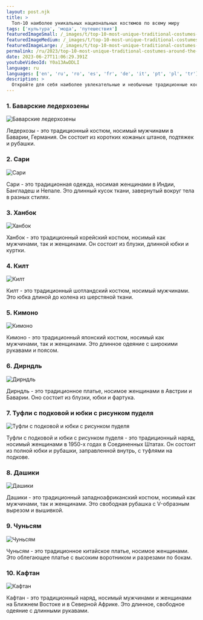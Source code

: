 ```yaml
---
layout: post.njk
title: >
  Топ-10 наиболее уникальных национальных костюмов по всему миру
tags: ['культура', 'мода', 'путешествия']
featuredImageSmall: /_images/t/top-10-most-unique-traditional-costumes-around-the-world-cover-ru-small.webp
featuredImageMedium: /_images/t/top-10-most-unique-traditional-costumes-around-the-world-cover-ru-medium.webp
featuredImageLarge: /_images/t/top-10-most-unique-traditional-costumes-around-the-world-cover-ru-large.webp
permalink: /ru/2023/top-10-most-unique-traditional-costumes-around-the-world.html
date: 2023-06-27T11:06:29.391Z
youtubeVideoId: Y0a13AwDDLI
language: ru
languages: ['en', 'ru', 'ro', 'es', 'fr', 'de', 'it', 'pt', 'pl', 'tr']
description: >
  Откройте для себя наиболее увлекательные и необычные традиционные костюмы из разных стран.
---
```


### 1. Баварские ледерхозены

![Баварские ледерхозены](/_images/2/2fa5fdbacb7eaa7e56bc5228b8aab260-medium.webp)

Ледерхозы - это традиционный костюм, носимый мужчинами в Баварии, Германия. Он состоит из коротких кожаных штанов, подтяжек и рубашки.

### 2. Сари

![Сари](/_images/b/bfd56f4c0d9d7e8872cbe3c49b4d1977-medium.webp)

Сари - это традиционная одежда, носимая женщинами в Индии, Бангладеш и Непале. Это длинный кусок ткани, завернутый вокруг тела в разных стилях.

### 3. Ханбок

![Ханбок](/_images/0/0111988b02f7bba39cc4c5ec14fed848-medium.webp)

Ханбок - это традиционный корейский костюм, носимый как мужчинами, так и женщинами. Он состоит из блузки, длинной юбки и куртки.

### 4. Килт

![Килт](/_images/c/cb3a8120233d3832b104c9728a2c193c-medium.webp)

Килт - это традиционный шотландский костюм, носимый мужчинами. Это юбка длиной до колена из шерстяной ткани.

### 5. Кимоно

![Кимоно](/_images/d/da549462799e08efb22a34c3eb95cccb-medium.webp)

Кимоно - это традиционный японский костюм, носимый как мужчинами, так и женщинами. Это длинное одеяние с широкими рукавами и поясом.

### 6. Дирндль

![Дирндль](/_images/f/f3ccd8ee6cec1aba992221989ef738e3-medium.webp)

Дирндль - это традиционное платье, носимое женщинами в Австрии и Баварии. Оно состоит из блузки, юбки и фартука.

### 7. Туфли с подковой и юбки с рисунком пуделя

![Туфли с подковой и юбки с рисунком пуделя](/_images/3/32fec73ea6b1d6ea8e0c4abd7bbdc699-medium.webp)

Туфли с подковой и юбки с рисунком пуделя - это традиционный наряд, носимый женщинами в 1950-х годах в Соединенных Штатах. Он состоит из полной юбки и рубашки, заправленной внутрь, с туфлями на подкове.

### 8. Дашики

![Дашики](/_images/5/534527760014b57231ed4195cc0a8279-medium.webp)

Дашики - это традиционный западноафриканский костюм, носимый как мужчинами, так и женщинами. Это свободная рубашка с V-образным вырезом и вышивкой.

### 9. Чуньсям

![Чуньсям](/_images/1/1b2173f2277e530dc05ef308224c0a97-medium.webp)

Чуньсям - это традиционное китайское платье, носимое женщинами. Это облегающее платье с высоким воротником и разрезами по бокам.

### 10. Кафтан

![Кафтан](/_images/1/10e4b302b6094ad86d208792b56d2bb8-medium.webp)

Кафтан - это традиционный наряд, носимый мужчинами и женщинами на Ближнем Востоке и в Северной Африке. Это длинное, свободное одеяние с длинными рукавами.

